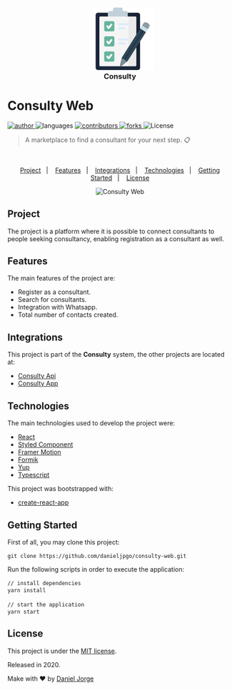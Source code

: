<h3 align="center" >
 &nbsp;&nbsp; <img
    alt="checklist"
    title="checklist"
    src=".github/logo.png"
    height="140px"
    />
    <div>
      Consulty
    </div>
</h3>

<h1 align="left">Consulty Web</h1>

<p align="left">
   <a href="https://github.com/danieljpgo">
      <img
        alt="author"
        src="https://img.shields.io/badge/author-danieljpgo-1b263b?style=flat&labelColor=2f4858"
      />
   </a>
   <img
      alt="languages"
      src="https://img.shields.io/github/languages/count/danieljpgo/consulty-web?color=1b263b&style=flat&labelColor=2f4858"
   />
   <a href="https://github.com/danieljpgo/consulty-web/graphs/contributors">
      <img
        alt="contributors"
        src="https://img.shields.io/github/stars/danieljpgo/consulty-web?color=1b263b&style=flat&labelColor=2f4858"/>
   </a>
    <a href="https://github.com/danieljpgo/consulty-web/network/members">
      <img
         alt="forks"
         src="https://img.shields.io/github/forks/danieljpgo/consulty-web?color=1b263b&style=flat&labelColor=2f4858"/>
   </a>
     <img alt="License" src="https://img.shields.io/badge/license-MIT-1b263b?style=flat&labelColor=2f4858">
</p>

> A marketplace to find a consultant for your next step. :clipboard:

&nbsp;

<p align="center">
   <a href="#project">Project</a>&nbsp;&nbsp;&nbsp;|&nbsp;&nbsp;&nbsp;
   <a href="#features">Features</a>&nbsp;&nbsp;&nbsp;|&nbsp;&nbsp;&nbsp;
   <a href="#integrations">Integrations</a>&nbsp;&nbsp;&nbsp;|&nbsp;&nbsp;&nbsp;
   <a href="#technologies">Technologies</a>&nbsp;&nbsp;&nbsp;|&nbsp;&nbsp;&nbsp;
   <a href="#getting-started">Getting Started</a>&nbsp;&nbsp;&nbsp;|&nbsp;&nbsp;&nbsp;
   <a href="#license">License</a>
</p>

<div align="center">
   <img
      alt="Consulty Web"
      title="Consulty Web"
      src=".github/anim.gif"
      width="640px" />
</div>

## Project
The project is a platform where it is possible to connect consultants to people seeking consultancy, enabling registration as a consultant as well.


## Features
The main features of the project are:
- Register as a consultant.
- Search for consultants.
- Integration with Whatsapp.
- Total number of contacts created.

## Integrations
This project is part of the **Consulty** system, the other projects are located at:
- [Consulty Api](https://github.com/danieljpgo/consulty-api)
- [Consulty App](https://github.com/danieljpgo/consulty-app)

## Technologies
The main technologies used to develop the project were:
- [React](https://reactjs.org/)
- [Styled Component](https://styled-components.com/)
- [Framer Motion](https://www.framer.com/motion/)
- [Formik](https://formik.org/docs/overview)
- [Yup](https://github.com/jquense/yup/)
- [Typescript](https://www.typescriptlang.org/)

This project was bootstrapped with:
- [create-react-app](https://github.com/facebook/create-react-app)

## Getting Started
First of all, you may clone this project:
```
git clone https://github.com/danieljpgo/consulty-web.git
```
Run the following scripts in order to execute the application:
```
// install dependencies
yarn install

// start the application
yarn start
```

## License
This project is under the [MIT license](https://github.com/danieljpgo/consulty-web/blob/master/LICENSE).
<div>Released in 2020.</div>

Make with ❤️ by [Daniel Jorge](https://github.com/danieljpgo)